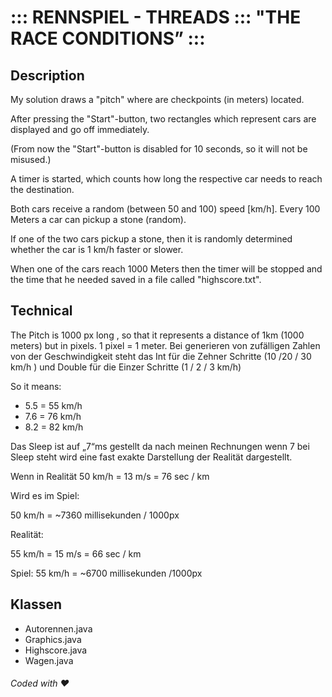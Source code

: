 # ::: RENNSPIEL - THREADS ::: "THE RACE CONDITIONS” :::

## Description
My solution draws a "pitch" where are checkpoints (in meters) located.

After pressing the "Start"-button, two rectangles which represent cars are displayed and go off immediately.

(From now the "Start"-button is disabled for 10 seconds, so it will not be misused.)

A timer is started, which counts how long the respective car needs to reach the destination.

Both cars receive a random (between 50 and 100) speed [km/h].
Every 100 Meters a car can pickup a stone (random).

If one of the two cars pickup a stone, then it is randomly determined whether the car is 1 km/h faster or slower.

When one of the cars reach 1000 Meters then the timer will be stopped and the time that he needed saved in a file called "highscore.txt".


## Technical

The Pitch is 1000 px long , so that it represents a distance of 1km (1000 meters) but in pixels. 1 pixel = 1 meter.
Bei generieren von zufälligen Zahlen von der Geschwindigkeit steht das Int für die Zehner Schritte (10 /20 / 30 km/h ) und Double für die Einzer Schritte (1 / 2 / 3 km/h)

So it means:
* 5.5 = 55 km/h
* 7.6 = 76 km/h
* 8.2 = 82 km/h

Das Sleep ist auf „7“ms gestellt da nach meinen Rechnungen wenn 7 bei Sleep steht wird eine fast exakte Darstellung der Realität dargestellt.

Wenn in Realität
50 km/h = 13 m/s = 76 sec / km

Wird es im Spiel:

50 km/h = ~7360 millisekunden / 1000px

Realität:

55 km/h = 15 m/s = 66 sec / km

Spiel:
55 km/h = ~6700 millisekunden /1000px

## Klassen
*	Autorennen.java
*	Graphics.java
*	Highscore.java
*	Wagen.java

###### Coded with :heart:
